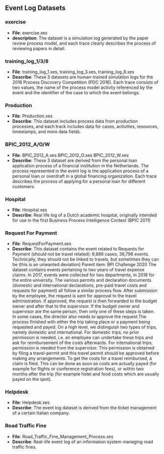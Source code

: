 ## Event Log Datasets
### exercise
- **File**: exercise.xes
- **description**: The dataset is a simulation log generated by the paper review process model, and each trace clearly describes the process of reviewing papers in detail.
### training_log_1/3/8
- **File**: training_log_1.xes, training_log_3.xes, training_log_8.xes
- **Describe**: These 3 datasets are human-trained simulation logs for the 2016 Process Discovery Competition (PDC 2016). Each trace consists of two values, the name of the process model activity referenced by the event and the identifier of the case to which the event belongs.
### Production
- **File**: Production.xes
- **Describe**: This dataset includes process data from production processes, and each track includes data for cases, activities, resources, timestamps, and more data fields.
### BPIC_2012_A/O/W
- **File**: BPIC_2012_A.xes BPIC_2012_O.xes BPIC_2012_W.xes
- **Describe**: These 3 dataset are derived from the personal loan application process of a financial institution in the Netherlands. The process represented in the event log is the application process of a personal loan or overdraft in a global financing organization. Each trace describes the process of applying for a personal loan for different customers.
### Hospital
- **File**: Hospital.xes
- **Describe**: Real life log of a Dutch academic hospital, originally intended for use in the first Business Process Intelligence Contest (BPIC 2011)
### Request For Payment
- **File**: RequestForPayment.xes
- **Describe**: This dataset contains the event related to Requests for Payment (should not be travel related): 6,886 cases, 36,796 events. Technically, they should not be linked to travels, but sometimes they can be (this is an unwanted deviation) Parent item: BPI Challenge 2020 The dataset contains events pertaining to two years of travel expense claims. In 2017, events were collected for two departments, in 2018 for the entire university. The various permits and declaration documents (domestic and international declarations, pre-paid travel costs and requests for payment) all follow a similar process flow. After submission by the employee, the request is sent for approval to the travel administration. If approved, the request is then forwarded to the budget owner and after that to the supervisor. If the budget owner and supervisor are the same person, then only one of these steps is taken. In some cases, the director also needs to approve the request.The process finished with either the trip taking place or a payment being requested and payed. On a high level, we distinguish two types of trips, namely domestic and international. For domestic trips, no prior permission is needed, i.e. an employee can undertake these trips and ask for reimbursement of the costs afterwards. For international trips, permission is needed from the supervisor. This permission is obtained by filing a travel-permit and this travel permit should be approved before making any arrangements. To get the costs for a travel reimbursed, a claim is filed. This can be done as soon as costs are actually payed (for example for flights or conference registration fees), or within two months after the trip (for example hotel and food costs which are usually payed on the spot).
### Helpdesk
- **File**: Helpdesk.xes
- **Describe**: The event log dataset is derived from the ticket management of a certain Italian company.
### Road Traffic Fine
- **File**: Road_Traffic_Fine_Management_Process.xes
- **Describe**: Real-life event log of an information system managing road traffic fines.



